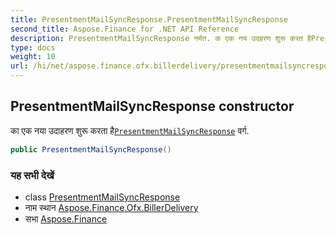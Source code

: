 ```yaml
---
title: PresentmentMailSyncResponse.PresentmentMailSyncResponse
second_title: Aspose.Finance for .NET API Reference
description: PresentmentMailSyncResponse नर्मत. क एक नय उदहरण शुरू करत हैPresentmentMailSyncResponse वर्ग.
type: docs
weight: 10
url: /hi/net/aspose.finance.ofx.billerdelivery/presentmentmailsyncresponse/presentmentmailsyncresponse/
---
```

## PresentmentMailSyncResponse constructor

का एक नया उदाहरण शुरू करता है[`PresentmentMailSyncResponse`](../) वर्ग.

```csharp
public PresentmentMailSyncResponse()
```

### यह सभी देखें

* class [PresentmentMailSyncResponse](../)
* नाम स्थान [Aspose.Finance.Ofx.BillerDelivery](../../presentmentmailsyncresponse/)
* सभा [Aspose.Finance](../../../)


